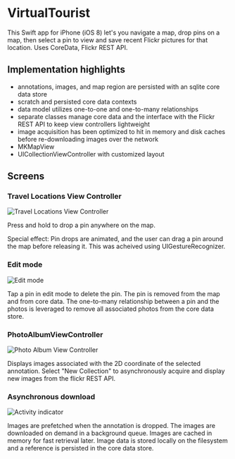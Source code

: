 # VirtualTourist
This Swift app for iPhone (iOS 8) let's you navigate a map, drop pins on a map, then select a pin to view and save recent Flickr pictures for that location. Uses CoreData, Flickr REST API.

## Implementation highlights
* annotations, images, and map region are persisted with an sqlite core data store
* scratch and persisted core data contexts
* data model utilizes one-to-one and one-to-many relationships
* separate classes manage core data and the interface with the Flickr REST API to keep view controllers lightweight
* image acquisition has been optimized to hit in memory and disk caches before re-downloading images over the network
* MKMapView
* UICollectionViewController with customized layout


## Screens

### Travel Locations View Controller

![Travel Locations View Controller](/../screenshots/VirtualTourist_screenshot_TravelLocationsViewController.png?raw=true "Travel Locations View Controller")

Press and hold to drop a pin anywhere on the map.

Special effect: Pin drops are animated, and the user can drag a pin around the map before releasing it. This was acheived using UIGestureRecognizer.

### Edit mode

![Edit mode](/../screenshots/VirtualTourist_EditMode.png?raw=true "Edit mode")

Tap a pin in edit mode to delete the pin. The pin is removed from the map and from core data. The one-to-many relationship between a pin and the photos is leveraged to remove all associated photos from the core data store.

### PhotoAlbumViewController

![Photo Album View Controller](/../screenshots/VirtualTourist_screenshot_PhotoAlbumViewController.png?raw=true "Photo Album View Controller")

Displays images associated with the 2D coordinate of the selected annotation. Select "New Collection" to asynchronously acquire and display new images from the flickr REST API.

### Asynchronous download

![Activity indicator](/../screenshots/VirtualTourist_screenshot_async_download.png?raw=true "Activity indicator")

Images are prefetched when the annotation is dropped. The images are downloaded on demand in a background queue. Images are cached in memory for fast retrieval later. Image data is stored locally on the filesystem and a reference is persisted in the core data store.
